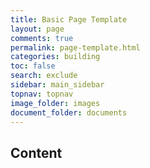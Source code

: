 ```yaml
---
title: Basic Page Template
layout: page
comments: true
permalink: page-template.html
categories: building
toc: false
search: exclude
sidebar: main_sidebar
topnav: topnav
image_folder: images
document_folder: documents
---
```


## Content
